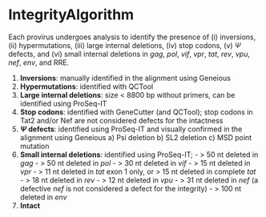 # IntegrityAlgorithm
Each provirus undergoes analysis to identify the presence of (i) inversions, (ii) hypermutations, (iii) large internal deletions, (iv) stop codons, (v) $\Psi$ defects, and (vi) small internal deletions in *gag*, *pol*, *vif*, *vpr*, *tat*, *rev*, *vpu*, *nef*, *env*, and RRE.

1. **Inversions**: manually identified in the alignment using Geneious
2. **Hypermutations**: identified with QCTool
3. **Large internal deletions**: size $<$ 8800 bp without primers, can be identified using ProSeq-IT
4. **Stop codons**: identified with GeneCutter (and QCTool); stop codons in Tat2 and/or Nef are not considered defects for the intactness
5. **$\Psi$ defects**: identified using ProSeq-IT and visually confirmed in the alignment using Geneious
    a) Psi deletion
    b) SL2 deletion
    c) MSD point mutation
6. **Small internal deletions**: identified using ProSeq-IT;
           - $>$  50 nt deleted in *gag*
           - $>$ 50 nt deleted in *pol*
           - $>$ 30 nt deleted in *vif*
           - $>$ 15 nt deleted in *vpr*
           - $>$ 11 nt deleted in *tat* exon 1 only, or $>$ 15 nt deleted in complete *tat*
           - $>$ 18 nt deleted in *rev*
           - $>$ 12 nt deleted in *vpu*
           - $>$ 31 nt deleted in *nef* (a defective *nef* is not considered a defect for the integrity)
           - $>$ 100 nt deleted in *env*
8. **Intact**
